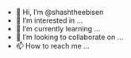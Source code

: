 - 👋 Hi, I’m @shashtheebisen
- 👀 I’m interested in ...
- 🌱 I’m currently learning ...
- 💞️ I’m looking to collaborate on ...
- 📫 How to reach me ...

<!---
shashtheebisen/shashtheebisen is a ✨ special ✨ repository because its `README.md` (this file) appears on your GitHub profile.
You can click the Preview link to take a look at your changes.
--->
